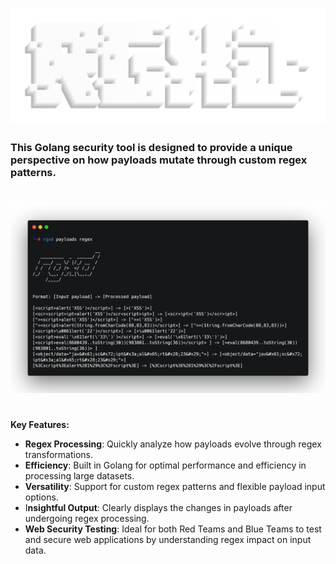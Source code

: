 <h1 align="center">
  <img src="rgxdlogo.png">
 </h1>
<h3>This Golang security tool is designed to provide a unique perspective on how payloads mutate through custom regex patterns.</h3>
<h1 align="center">
  <img src="rgxdterminal.png">
 </h1>
 <br>
<b>Key Features:</b>
<ul>
<li><b>Regex Processing</b>: Quickly analyze how payloads evolve through regex transformations.</li>
<li><b>Efficiency</b>: Built in Golang for optimal performance and efficiency in processing large datasets.</li>
<li><b>Versatility</b>: Support for custom regex patterns and flexible payload input options.</li>
<li>I<b>nsightful Output</b>: Clearly displays the changes in payloads after undergoing regex processing.</li>
<li><b>Web Security Testing</b>: Ideal for both Red Teams and Blue Teams to test and secure web applications by understanding regex impact on input data.</li>
</ul>
